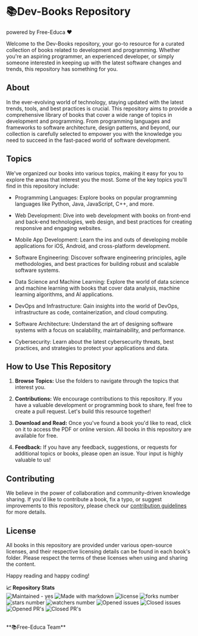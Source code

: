 # 📚Dev-Books Repository
powered by Free-Educa ❤

Welcome to the Dev-Books repository, your go-to resource for a curated collection of books related to development and programming. Whether you're an aspiring programmer, an experienced developer, or simply someone interested in keeping up with the latest software changes and trends, this repository has something for you.

## About

In the ever-evolving world of technology, staying updated with the latest trends, tools, and best practices is crucial. This repository aims to provide a comprehensive library of books that cover a wide range of topics in development and programming. From programming languages and frameworks to software architecture, design patterns, and beyond, our collection is carefully selected to empower you with the knowledge you need to succeed in the fast-paced world of software development.

## Topics

We've organized our books into various topics, making it easy for you to explore the areas that interest you the most. Some of the key topics you'll find in this repository include:

- Programming Languages: Explore books on popular programming languages like Python, Java, JavaScript, C++, and more.
  
- Web Development: Dive into web development with books on front-end and back-end technologies, web design, and best practices for creating responsive and engaging websites.

- Mobile App Development: Learn the ins and outs of developing mobile applications for iOS, Android, and cross-platform development.

- Software Engineering: Discover software engineering principles, agile methodologies, and best practices for building robust and scalable software systems.

- Data Science and Machine Learning: Explore the world of data science and machine learning with books that cover data analysis, machine learning algorithms, and AI applications.

- DevOps and Infrastructure: Gain insights into the world of DevOps, infrastructure as code, containerization, and cloud computing.

- Software Architecture: Understand the art of designing software systems with a focus on scalability, maintainability, and performance.

- Cybersecurity: Learn about the latest cybersecurity threats, best practices, and strategies to protect your applications and data.

## How to Use This Repository

1. **Browse Topics:** Use the folders to navigate through the topics that interest you.

2. **Contributions:** We encourage contributions to this repository. If you have a valuable development or programming book to share, feel free to create a pull request. Let's build this resource together!

3. **Download and Read:** Once you've found a book you'd like to read, click on it to access the PDF or online version. All books in this repository are available for free.

4. **Feedback:** If you have any feedback, suggestions, or requests for additional topics or books, please open an issue. Your input is highly valuable to us!

## Contributing

We believe in the power of collaboration and community-driven knowledge sharing. If you'd like to contribute a book, fix a typo, or suggest improvements to this repository, please check our [contribution guidelines](CONTRIBUTING.md) for more details.

## License

All books in this repository are provided under various open-source licenses, and their respective licensing details can be found in each book's folder. Please respect the terms of these licenses when using and sharing the content.

Happy reading and happy coding!

**📈 Repository Stats** <br>
![Maintained - yes](https://img.shields.io/badge/Maintained%3F-yes-green.svg)
![Made with markdown](https://img.shields.io/badge/Made%20with-Markdown-1f425f.svg)
![license](https://img.shields.io/github/license/free-educa/books.svg)
![forks number](https://img.shields.io/github/forks/free-educa/books.svg)
![stars number](https://img.shields.io/github/stars/free-educa/books.svg)
![watchers number](https://img.shields.io/github/watchers/free-educa/books.svg)
![Opened issues](https://img.shields.io/github/issues/free-educa/books.svg)
![Closed issues](https://img.shields.io/github/issues-closed/free-educa/books.svg)
![Opened PR's](https://img.shields.io/github/issues-pr/free-educa/books.svg)
![Closed PR's](https://img.shields.io/github/issues-pr-closed/free-educa/books.svg)

<br>
**📚Free-Educa Team**
